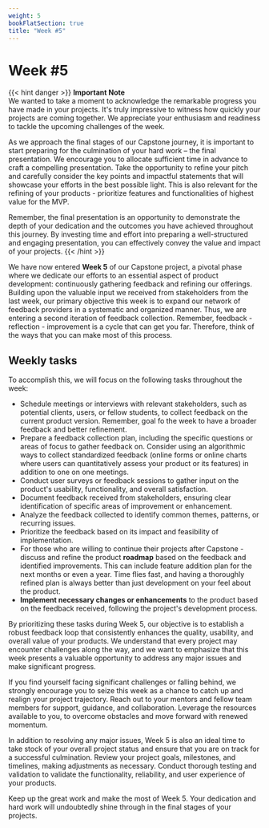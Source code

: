 ```yaml
---
weight: 5
bookFlatSection: true
title: "Week #5"
---
```


# **Week #5**

{{< hint danger >}}
**Important Note**  
We wanted to take a moment to acknowledge the remarkable progress you have made in your projects. It's truly impressive to witness how quickly your projects are coming together. We appreciate your enthusiasm and readiness to tackle the upcoming challenges of the week.

As we approach the final stages of our Capstone journey, it is important to start preparing for the culmination of your hard work – the final presentation. We encourage you to allocate sufficient time in advance to craft a compelling presentation. Take the opportunity to refine your pitch and carefully consider the key points and impactful statements that will showcase your efforts in the best possible light. This is also relevant for the refining of your products - prioritize features and functionalities of highest value for the MVP. 

Remember, the final presentation is an opportunity to demonstrate the depth of your dedication and the outcomes you have achieved throughout this journey. By investing time and effort into preparing a well-structured and engaging presentation, you can effectively convey the value and impact of your projects. 
{{< /hint >}}
  
We have now entered **Week 5** of our Capstone project, a pivotal phase where we dedicate our efforts to an essential aspect of product development: continuously gathering feedback and refining our offerings. Building upon the valuable input we received from stakeholders from the last week, our primary objective this week is to expand our network of feedback providers in a systematic and organized manner. Thus, we are entering a second iteration of feedback collection. Remember, feedback - reflection - improvement is a cycle that can get you far. Therefore, think of the ways that you can make most of this process. 

## **Weekly tasks**

To accomplish this, we will focus on the following tasks throughout the week:

- Schedule meetings or interviews with relevant stakeholders, such as potential clients, users, or fellow students, to collect feedback on the current product version. Remember, goal fo the week to have a broader feedback and better refinement.
- Prepare a feedback collection plan, including the specific questions or areas of focus to gather feedback on. Consider using an algorithmic ways to collect standardized feedback (online forms or online charts where users can quantitatively assess your product or its features) in addition to one on one meetings. 
- Conduct user surveys or feedback sessions to gather input on the product's usability, functionality, and overall satisfaction.
- Document feedback received from stakeholders, ensuring clear identification of specific areas of improvement or enhancement.
- Analyze the feedback collected to identify common themes, patterns, or recurring issues.
- Prioritize the feedback based on its impact and feasibility of implementation.
- For those who are willing to continue their projects after Capstone - discuss and refine the product **roadmap** based on the feedback and identified improvements. This can include feature addition plan for the next months or even a year. Time flies fast, and having a thoroughly refined plan is always better than just development on your feel about the product.
- **Implement necessary changes or enhancements** to the product based on the feedback received, following the project's development process.

By prioritizing these tasks during Week 5, our objective is to establish a robust feedback loop that consistently enhances the quality, usability, and overall value of your products. We understand that every project may encounter challenges along the way, and we want to emphasize that this week presents a valuable opportunity to address any major issues and make significant progress.

If you find yourself facing significant challenges or falling behind, we strongly encourage you to seize this week as a chance to catch up and realign your project trajectory. Reach out to your mentors and fellow team members for support, guidance, and collaboration. Leverage the resources available to you, to overcome obstacles and move forward with renewed momentum.

In addition to resolving any major issues, Week 5 is also an ideal time to take stock of your overall project status and ensure that you are on track for a successful culmination. Review your project goals, milestones, and timelines, making adjustments as necessary. Conduct thorough testing and validation to validate the functionality, reliability, and user experience of your products.

Keep up the great work and make the most of Week 5. Your dedication and hard work will undoubtedly shine through in the final stages of your projects.